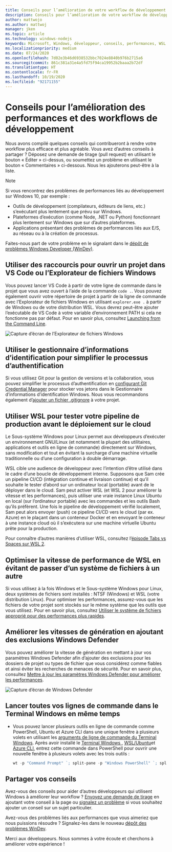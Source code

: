 ```yaml
---
title: Conseils pour l’amélioration de votre workflow de développement sur Windows 10
description: Conseils pour l’amélioration de votre workflow de développement sur Windows 10.
author: mattwojo
ms.author: mattwoj
manager: jken
ms.topic: article
ms.technology: windows-nodejs
keywords: Microsoft, Windows, développeur, conseils, performances, WSL
ms.localizationpriority: medium
ms.date: 07/24/2020
ms.openlocfilehash: 7d02e3b46d6938532bbc7024e8840b976b2715a6
ms.sourcegitcommit: 861c381a31e4a5fd75f94ca19952b2baaa2b72df
ms.translationtype: HT
ms.contentlocale: fr-FR
ms.lasthandoff: 10/19/2020
ms.locfileid: "92171155"
---
```

# <a name="tips-for-improving-performance-and-development-workflows"></a>Conseils pour l’amélioration des performances et des workflows de développement

Nous avons compilé quelques conseils qui contribueront à rendre votre workflow plus efficace et plus agréable. Vous avez d’autres conseils à partager ? Déposez une demande de tirage (pull request) en utilisant le bouton « Éditer » ci-dessus, ou soumettez un problème en utilisant le bouton « Commentaires » ci-dessous. Nous les ajouterons peut-être à la liste.

> [!NOTE]
> Si vous rencontrez des problèmes de performances liés au développement sur Windows 10, par exemple :
> - Outils de développement (compilateurs, éditeurs de liens, etc.) s’exécutant plus lentement que prévu sur Windows.
> - Plateformes d’exécution (comme Node, .NET ou Python) fonctionnant plus lentement sur Windows que sur d’autres plateformes.
> - Applications présentant des problèmes de performances liés aux E/S, au réseau ou à la création de processus. 
> 
> Faites-nous part de votre problème en le signalant dans le [dépôt de problèmes Windows Developer (WinDev)](https://github.com/microsoft/WinDev).

## <a name="use-shortcuts-to-open-a-project-in-vs-code-or-windows-file-explorer"></a>Utiliser des raccourcis pour ouvrir un projet dans VS Code ou l’Explorateur de fichiers Windows

Vous pouvez lancer VS Code à partir de votre ligne de commande dans le projet que vous avez ouvert à l’aide de la commande `code .`. Vous pouvez également ouvrir votre répertoire de projet à partir de la ligne de commande avec l’Explorateur de fichiers Windows en utilisant `explorer.exe .` à partir de Windows ou de votre distribution WSL. Vous devrez peut-être ajouter l’exécutable de VS Code à votre variable d’environnement PATH si cela ne fonctionne pas par défaut. Pour en savoir plus, consultez [Launching from the Command Line](https://code.visualstudio.com/docs/editor/command-line#_launching-from-command-line).

![Capture d’écran de l’Explorateur de fichiers Windows](../images/wsl-file-explorer.png)

## <a name="use-the-credential-manager-to-your-streamline-authentication-process"></a>Utiliser le gestionnaire d’informations d’identification pour simplifier le processus d’authentification

Si vous utilisez Git pour la gestion de versions et la collaboration, vous pouvez simplifier le processus d’authentification en [configurant Git Credential Manager](/windows/wsl/tutorials/wsl-git#git-credential-manager-setup) pour stocker vos jetons dans le Gestionnaire d’informations d’identification Windows. Nous vous recommandons également d’[ajouter un fichier .gitignore](/windows/wsl/tutorials/wsl-git#adding-a-git-ignore-file) à votre projet.

## <a name="use-wsl-for-testing-your-production-pipeline-before-deploying-to-the-cloud"></a>Utiliser WSL pour tester votre pipeline de production avant le déploiement sur le cloud

Le Sous-système Windows pour Linux permet aux développeurs d’exécuter un environnement GNU/Linux (et notamment la plupart des utilitaires, applications et outils en ligne de commande) directement sur Windows, sans modification et tout en évitant la surcharge d’une machine virtuelle traditionnelle ou d’une configuration à double démarrage.

WSL cible une audience de développeur avec l’intention d’être utilisé dans le cadre d’une boucle de développement interne. Supposons que Sam crée un pipeline CI/CD (intégration continue et livraison continue) et qu’il souhaite le tester d’abord sur un ordinateur local (portable) avant de le déployer dans le cloud. Sam peut activer WSL (et WSL 2 pour améliorer la vitesse et les performances), puis utiliser une vraie instance Linux Ubuntu en local (sur l’ordinateur portable) avec les commandes et les outils Bash qu’ils préfèrent. Une fois le pipeline de développement vérifié localement, Sam peut alors envoyer (push) ce pipeline CI/CD vers le cloud (par ex. Azure) en le plaçant dans un conteneur Docker et en envoyant le conteneur à une instance cloud où il s’exécutera sur une machine virtuelle Ubuntu prête pour la production.

Pour connaître d’autres manières d’utiliser WSL, consultez l’[épisode Tabs vs Spaces sur WSL 2](https://channel9.msdn.com/Shows/Tabs-vs-Spaces/WSL2-Code-faster-on-the-Windows-Subsystem-for-Linux).

## <a name="improve-performance-speed-for-wsl-by-not-crossing-over-file-systems"></a>Optimiser la vitesse de performance de WSL en évitant de passer d’un système de fichiers à un autre

Si vous utilisez à la fois Windows et le Sous-système Windows pour Linux, deux systèmes de fichiers sont installés : NTSF (Windows) et WSL (votre distribution Linux). Pour optimiser les performances, assurez-vous que les fichiers de votre projet sont stockés sur le même système que les outils que vous utilisez. Pour en savoir plus, consultez [Utiliser le système de fichiers approprié pour des performances plus rapides](/windows/wsl/compare-versions#use-the-linux-file-system-for-faster-performance).

## <a name="improve-build-speeds-by-adding-windows-defender-exclusions"></a>Améliorer les vitesses de génération en ajoutant des exclusions Windows Defender

Vous pouvez améliorer la vitesse de génération en mettant à jour vos paramètres Windows Defender afin d’ajouter des exclusions pour les dossiers de projet ou types de fichier que vous considérez comme fiables et ainsi éviter les recherches de menaces de sécurité. Pour en savoir plus, consultez [Mettre à jour les paramètres Windows Defender pour améliorer les performances](../android/defender-settings.md).

![Capture d’écran de Windows Defender](../images/windows-defender-exclusions.png)

## <a name="launch-all-your-command-lines-in-windows-terminal-at-once"></a>Lancer toutes vos lignes de commande dans le Terminal Windows en même temps

* Vous pouvez lancer plusieurs outils en ligne de commande comme PowerShell, Ubuntu et Azure CLI dans une unique fenêtre à plusieurs volets en utilisant les [arguments de ligne de commande du Terminal Windows](/windows/terminal/command-line-arguments?tabs=powershell#multiple-panes). Après avoir installé le [Terminal Windows ](/windows/terminal/get-started), [WSL/Ubuntu](/windows/wsl/install-win10)et [Azure CLI](/cli/azure/install-azure-cli?view=azure-cli-latest), entrez cette commande dans PowerShell pour ouvrir une nouvelle fenêtre à plusieurs volets avec les trois outils :

    ```powershell
    wt -p "Command Prompt" `; split-pane -p "Windows PowerShell" `; split-pane -H wsl.exe
    ```

## <a name="share-your-tips"></a>Partager vos conseils

Avez-vous des conseils pour aider d’autres développeurs qui utilisent Windows à améliorer leur workflow ? [Envoyez une demande de tirage](https://github.com/MicrosoftDocs/windows-uwp/edit/docs/hub/dev-environment/overview.md) en ajoutant votre conseil à la page ou [signalez un problème](https://github.com/MicrosoftDocs/windows-uwp/issues/new?title=&body=%0A%0A%5BEnter%20feedback%20here%5D%0A%0A%0A---%0A%23%23%23%23%20Document%20Details%0A%0A%E2%9A%A0%20*Do%20not%20edit%20this%20section.%20It%20is%20required%20for%20docs.microsoft.com%20%E2%9E%9F%20GitHub%20issue%20linking.*%0A%0A*%20ID%3A%207779352b-7b4e-dad8-7c1b-b9aba2c5e561%0A*%20Version%20Independent%20ID%3A%20a5b81b80-87a1-b6e2-8936-baf6c1a0b9c5%0A*%20Content%3A%20%5BSet%20up%20your%20Windows%2010%20development%20environment%5D(https%3A%2F%2Fdocs.microsoft.com%2Fen-us%2Fwindows%2Fdev-environment%2Foverview)%0A*%20Content%20Source%3A%20%5Bhub%2Fdev-environment%2Foverview.md%5D(https%3A%2F%2Fgithub.com%2FMicrosoftDocs%2Fwindows-uwp%2Fblob%2Fdocs%2Fhub%2Fdev-environment%2Foverview.md)%0A*%20Product%3A%20**dev-environment**%0A*%20Technology%3A%20**windows-nodejs**) si vous souhaitez ajouter un conseil sur un sujet particulier.

Avez-vous des problèmes liés aux performances que vous aimeriez que nous puissions résoudre ? Signalez-les dans le nouveau [dépôt des problèmes WinDev](https://github.com/microsoft/windev).

Merci aux développeurs. Nous sommes à votre écoute et cherchons à améliorer votre expérience !
